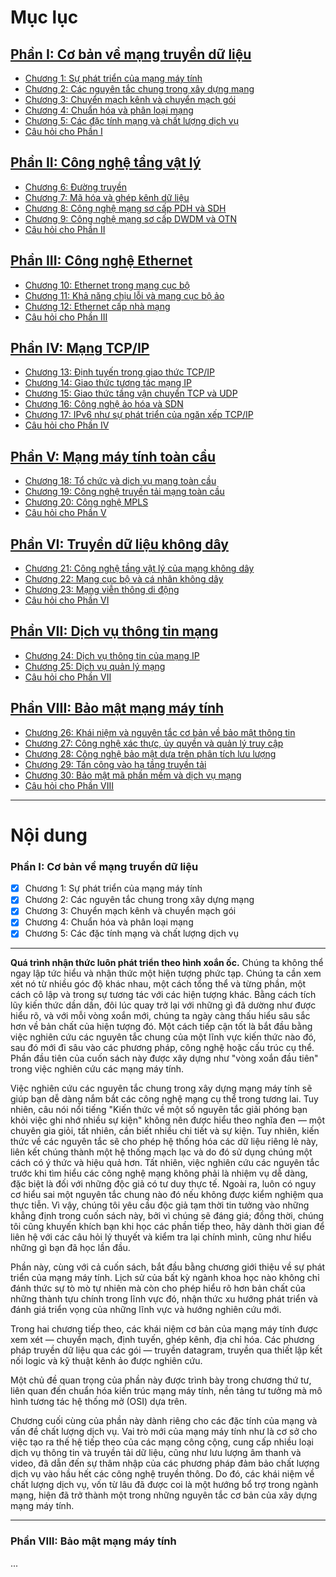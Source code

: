 # Mục lục

## [Phần I: Cơ bản về mạng truyền dữ liệu](#phan-i-co-ban-ve-mang-truyen-du-lieu)
- [Chương 1: Sự phát triển của mạng máy tính](#chương-1-sự-phát-triển-của-mạng-máy-tính)
- [Chương 2: Các nguyên tắc chung trong xây dựng mạng](#chương-2-các-nguyên-tắc-chung-trong-xây-dựng-mạng)
- [Chương 3: Chuyển mạch kênh và chuyển mạch gói](#chương-3-chuyển-mạch-kênh-và-chuyển-mạch-gói)
- [Chương 4: Chuẩn hóa và phân loại mạng](#chương-4-chuẩn-hóa-và-phân-loại-mạng)
- [Chương 5: Các đặc tính mạng và chất lượng dịch vụ](#chương-5-các-đặc-tính-mạng-và-chất-lượng-dịch-vụ)
- [Câu hỏi cho Phần I](#câu-hỏi-cho-phần-i)

## [Phần II: Công nghệ tầng vật lý](#phần-ii-công-nghệ-tầng-vật-lý)
- [Chương 6: Đường truyền](#chương-6-đường-truyền)
- [Chương 7: Mã hóa và ghép kênh dữ liệu](#chương-7-mã-hóa-và-ghép-kênh-dữ-liệu)
- [Chương 8: Công nghệ mạng sơ cấp PDH và SDH](#chương-8-công-nghệ-mạng-sơ-cấp-pdh-và-sdh)
- [Chương 9: Công nghệ mạng sơ cấp DWDM và OTN](#chương-9-công-nghệ-mạng-sơ-cấp-dwdm-và-otn)
- [Câu hỏi cho Phần II](#câu-hỏi-cho-phần-ii)

## [Phần III: Công nghệ Ethernet](#phần-iii-công-nghệ-ethernet)
- [Chương 10: Ethernet trong mạng cục bộ](#chương-10-ethernet-trong-mạng-cục-bộ)
- [Chương 11: Khả năng chịu lỗi và mạng cục bộ ảo](#chương-11-khả-năng-chịu-lỗi-và-mạng-cục-bộ-ảo)
- [Chương 12: Ethernet cấp nhà mạng](#chương-12-ethernet-cấp-nhà-mạng)
- [Câu hỏi cho Phần III](#câu-hỏi-cho-phần-iii)

## [Phần IV: Mạng TCP/IP](#phần-iv-mạng-tcpip)
- [Chương 13: Định tuyến trong giao thức TCP/IP](#chương-13-định-tuyến-trong-giao-thức-tcpip)
- [Chương 14: Giao thức tương tác mạng IP](#chương-14-giao-thức-tương-tác-mạng-ip)
- [Chương 15: Giao thức tầng vận chuyển TCP và UDP](#chương-15-giao-thức-tầng-vận-chuyển-tcp-và-udp)
- [Chương 16: Công nghệ ảo hóa và SDN](#chương-16-công-nghệ-ảo-hóa-và-sdn)
- [Chương 17: IPv6 như sự phát triển của ngăn xếp TCP/IP](#chương-17-ipv6-như-sự-phát-triển-của-ngăn-xếp-tcpip)
- [Câu hỏi cho Phần IV](#câu-hỏi-cho-phần-iv)

## [Phần V: Mạng máy tính toàn cầu](#phần-v-mạng-máy-tính-toàn-cầu)
- [Chương 18: Tổ chức và dịch vụ mạng toàn cầu](#chương-18-tổ-chức-và-dịch-vụ-mạng-toàn-cầu)
- [Chương 19: Công nghệ truyền tải mạng toàn cầu](#chương-19-công-nghệ-truyền-tải-mạng-toàn-cầu)
- [Chương 20: Công nghệ MPLS](#chương-20-công-nghệ-mpls)
- [Câu hỏi cho Phần V](#câu-hỏi-cho-phần-v)

## [Phần VI: Truyền dữ liệu không dây](#phần-vi-truyền-dữ-liệu-không-dây)
- [Chương 21: Công nghệ tầng vật lý của mạng không dây](#chương-21-công-nghệ-tầng-vật-lý-của-mạng-không-dây)
- [Chương 22: Mạng cục bộ và cá nhân không dây](#chương-22-mạng-cục-bộ-và-cá-nhân-không-dây)
- [Chương 23: Mạng viễn thông di động](#chương-23-mạng-viễn-thông-di-động)
- [Câu hỏi cho Phần VI](#câu-hỏi-cho-phần-vi)

## [Phần VII: Dịch vụ thông tin mạng](#phần-vii-dịch-vụ-thông-tin-mạng)
- [Chương 24: Dịch vụ thông tin của mạng IP](#chương-24-dịch-vụ-thông-tin-của-mạng-ip)
- [Chương 25: Dịch vụ quản lý mạng](#chương-25-dịch-vụ-quản-lý-mạng)
- [Câu hỏi cho Phần VII](#câu-hỏi-cho-phần-vii)

## [Phần VIII: Bảo mật mạng máy tính](#phần-viii-bảo-mật-mạng-máy-tính)
- [Chương 26: Khái niệm và nguyên tắc cơ bản về bảo mật thông tin](#chương-26-khái-niệm-và-nguyên-tắc-cơ-bản-về-bảo-mật-thông-tin)
- [Chương 27: Công nghệ xác thực, ủy quyền và quản lý truy cập](#chương-27-công-nghệ-xác-thực-ủy-quyền-và-quản-lý-truy-cập)
- [Chương 28: Công nghệ bảo mật dựa trên phân tích lưu lượng](#chương-28-công-nghệ-bảo-mật-dựa-trên-phân-tích-lưu-lượng)
- [Chương 29: Tấn công vào hạ tầng truyền tải](#chương-29-tấn-công-vào-hạ-tầng-truyền-tải)
- [Chương 30: Bảo mật mã phần mềm và dịch vụ mạng](#chương-30-bảo-mật-mã-phần-mềm-và-dịch-vụ-mạng)
- [Câu hỏi cho Phần VIII](#câu-hỏi-cho-phần-viii)

---

# Nội dung

<h3 id="phan-i-co-ban-ve-mang-truyen-du-lieu">Phần I: Cơ bản về mạng truyền dữ liệu</h3>

- [x] Chương 1: Sự phát triển của mạng máy tính
- [x] Chương 2: Các nguyên tắc chung trong xây dựng mạng
- [x] Chương 3: Chuyển mạch kênh và chuyển mạch gói
- [x] Chương 4: Chuẩn hóa và phân loại mạng
- [x] Chương 5: Các đặc tính mạng và chất lượng dịch vụ

---

**Quá trình nhận thức luôn phát triển theo hình xoắn ốc.** Chúng ta không thể ngay lập tức hiểu và nhận thức một hiện tượng phức tạp. Chúng ta cần xem xét nó từ nhiều góc độ khác nhau, một cách tổng thể và từng phần, một cách cô lập và trong sự tương tác với các hiện tượng khác. Bằng cách tích lũy kiến thức dần dần, đôi lúc quay trở lại với những gì đã dường như được hiểu rõ, và với mỗi vòng xoắn mới, chúng ta ngày càng thấu hiểu sâu sắc hơn về bản chất của hiện tượng đó. Một cách tiếp cận tốt là bắt đầu bằng việc nghiên cứu các nguyên tắc chung của một lĩnh vực kiến thức nào đó, sau đó mới đi sâu vào các phương pháp, công nghệ hoặc cấu trúc cụ thể. Phần đầu tiên của cuốn sách này được xây dựng như "vòng xoắn đầu tiên" trong việc nghiên cứu các mạng máy tính.

Việc nghiên cứu các nguyên tắc chung trong xây dựng mạng máy tính sẽ giúp bạn dễ dàng nắm bắt các công nghệ mạng cụ thể trong tương lai. Tuy nhiên, câu nói nổi tiếng "Kiến thức về một số nguyên tắc giải phóng bạn khỏi việc ghi nhớ nhiều sự kiện" không nên được hiểu theo nghĩa đen — một chuyên gia giỏi, tất nhiên, cần biết nhiều chi tiết và sự kiện. Tuy nhiên, kiến thức về các nguyên tắc sẽ cho phép hệ thống hóa các dữ liệu riêng lẻ này, liên kết chúng thành một hệ thống mạch lạc và do đó sử dụng chúng một cách có ý thức và hiệu quả hơn. Tất nhiên, việc nghiên cứu các nguyên tắc trước khi tìm hiểu các công nghệ mạng không phải là nhiệm vụ dễ dàng, đặc biệt là đối với những độc giả có tư duy thực tế. Ngoài ra, luôn có nguy cơ hiểu sai một nguyên tắc chung nào đó nếu không được kiểm nghiệm qua thực tiễn. Vì vậy, chúng tôi yêu cầu độc giả tạm thời tin tưởng vào những khẳng định trong cuốn sách này, bởi vì chúng sẽ đáng giá; đồng thời, chúng tôi cũng khuyến khích bạn khi học các phần tiếp theo, hãy dành thời gian để liên hệ với các câu hỏi lý thuyết và kiểm tra lại chính mình, cũng như hiểu những gì bạn đã học lần đầu.

Phần này, cùng với cả cuốn sách, bắt đầu bằng chương giới thiệu về sự phát triển của mạng máy tính. Lịch sử của bất kỳ ngành khoa học nào không chỉ đánh thức sự tò mò tự nhiên mà còn cho phép hiểu rõ hơn bản chất của những thành tựu chính trong lĩnh vực đó, nhận thức xu hướng phát triển và đánh giá triển vọng của những lĩnh vực và hướng nghiên cứu mới.

Trong hai chương tiếp theo, các khái niệm cơ bản của mạng máy tính được xem xét — chuyển mạch, định tuyến, ghép kênh, địa chỉ hóa. Các phương pháp truyền dữ liệu qua các gói — truyền datagram, truyền qua thiết lập kết nối logic và kỹ thuật kênh ảo được nghiên cứu.

Một chủ đề quan trọng của phần này được trình bày trong chương thứ tư, liên quan đến chuẩn hóa kiến trúc mạng máy tính, nền tảng tư tưởng mà mô hình tương tác hệ thống mở (OSI) dựa trên.

Chương cuối cùng của phần này dành riêng cho các đặc tính của mạng và vấn đề chất lượng dịch vụ. Vai trò mới của mạng máy tính như là cơ sở cho việc tạo ra thế hệ tiếp theo của các mạng công cộng, cung cấp nhiều loại dịch vụ thông tin và truyền tải dữ liệu, cũng như lưu lượng âm thanh và video, đã dẫn đến sự thâm nhập của các phương pháp đảm bảo chất lượng dịch vụ vào hầu hết các công nghệ truyền thông. Do đó, các khái niệm về chất lượng dịch vụ, vốn từ lâu đã được coi là một hướng bổ trợ trong ngành mạng, hiện đã trở thành một trong những nguyên tắc cơ bản của xây dựng mạng máy tính.

--- 

### Phần VIII: Bảo mật mạng máy tính
...
